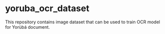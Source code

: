 # yoruba_ocr_dataset
This repository contains image dataset that can be used to train OCR model for Yorùbá document.
